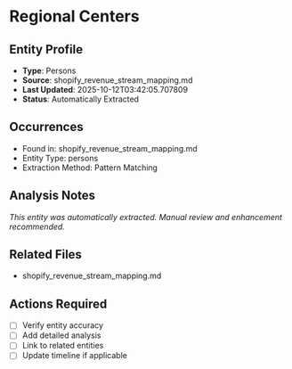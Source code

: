 # Regional Centers

## Entity Profile
- **Type**: Persons
- **Source**: shopify_revenue_stream_mapping.md
- **Last Updated**: 2025-10-12T03:42:05.707809
- **Status**: Automatically Extracted

## Occurrences
- Found in: shopify_revenue_stream_mapping.md
- Entity Type: persons
- Extraction Method: Pattern Matching

## Analysis Notes
*This entity was automatically extracted. Manual review and enhancement recommended.*

## Related Files
- shopify_revenue_stream_mapping.md

## Actions Required
- [ ] Verify entity accuracy
- [ ] Add detailed analysis
- [ ] Link to related entities
- [ ] Update timeline if applicable
